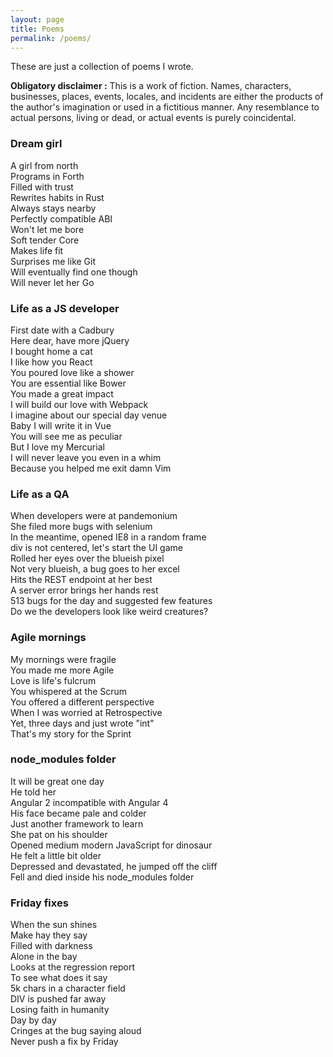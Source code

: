 ```yaml
---
layout: page
title: Poems
permalink: /poems/
---
```


These are just a collection of poems I wrote.

**Obligatory disclaimer :** This is a work of fiction. Names, characters, businesses, places, events, locales, and incidents are either the products of the author's imagination or used in a fictitious manner. Any resemblance to actual persons, living or dead, or actual events is purely coincidental.

### Dream girl

A girl from north  
Programs in Forth  
Filled with trust  
Rewrites habits in Rust  
Always stays nearby  
Perfectly compatible ABI  
Won't let me bore  
Soft tender Core  
Makes life fit  
Surprises me like Git  
Will eventually find one though  
Will never let her Go  

### Life as a JS developer

First date with a Cadbury  
Here dear, have more jQuery  
I bought home a cat  
I like how you React  
You poured love like a shower  
You are essential like Bower  
You made a great impact  
I will build our love with Webpack  
I imagine about our special day venue  
Baby I will write it in Vue  
You will see me as peculiar  
But I love my Mercurial  
I will never leave you even in a whim  
Because you helped me exit damn Vim  

### Life as a QA

When developers were at pandemonium  
She filed more bugs with selenium  
In the meantime, opened IE8 in a random frame  
div is not centered, let's start the UI game  
Rolled her eyes over the blueish pixel  
Not very blueish, a bug goes to her excel  
Hits the REST endpoint at her best  
A server error brings her hands rest  
513 bugs for the day and suggested few features  
Do we the developers look like weird creatures?  

### Agile mornings

My mornings were fragile  
You made me more Agile  
Love is life's fulcrum  
You whispered at the Scrum  
You offered a different perspective  
When I was worried at Retrospective  
Yet, three days and just wrote "int"  
That's my story for the Sprint  

### node_modules folder

It will be great one day  
He told her  
Angular 2 incompatible with Angular 4  
His face became pale and colder  
Just another framework to learn  
She pat on his shoulder  
Opened medium modern JavaScript for dinosaur  
He felt a little bit older  
Depressed and devastated, he jumped off the cliff  
Fell and died inside his node_modules folder  

### Friday fixes

When the sun shines  
Make hay they say  
Filled with darkness  
Alone in the bay  
Looks at the regression report  
To see what does it say  
5k chars in a character field  
DIV is pushed far away  
Losing faith in humanity  
Day by day  
Cringes at the bug saying aloud  
Never push a fix by Friday  
